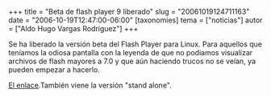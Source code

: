 +++
title = "Beta de flash player 9 liberado"
slug = "20061019124711163"
date = "2006-10-19T12:47:00-06:00"
[taxonomies]
tema = ["noticias"]
autor = ["Aldo Hugo Vargas Rodriguez"]
+++

Se ha liberado la versión beta del Flash Player para Linux. Para
aquellos que teníamos la odiosa pantalla con la leyenda de que no
podiamos visualizar archivos de flash mayores a 7.0 y que aún haciendo
trucos no se veían, ya pueden empezar a hacerlo.

[El enlace](http://labs.adobe.com/downloads/flashplayer9.html).También
viene la versión "stand alone".
